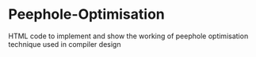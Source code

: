 # Peephole-Optimisation
HTML code to implement and show the working of peephole optimisation technique used in compiler design
